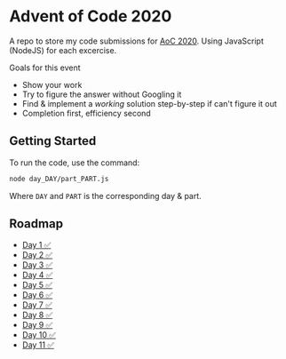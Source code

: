 # Advent of Code 2020
A repo to store my code submissions for [AoC 2020](https://adventofcode.com/2020). Using JavaScript (NodeJS) for each excercise.

Goals for this event
- Show your work
- Try to figure the answer without Googling it
- Find & implement a _working_ solution step-by-step if can't figure it out
- Completion first, efficiency second


## Getting Started
To run the code, use the command:
```bash
node day_DAY/part_PART.js
```
Where `DAY` and `PART` is the corresponding day & part.

## Roadmap
- [Day 1 ✅](day_1)
- [Day 2 ✅](day_2)
- [Day 3 ✅](day_3)
- [Day 4 ✅](day_4)
- [Day 5 ✅](day_5)
- [Day 6 ✅](day_6)
- [Day 7 ✅](day_7)
- [Day 8 ✅](day_8)
- [Day 9 ✅](day_9)
- [Day 10 ✅](day_10)
- [Day 11 ✅](day_11)
